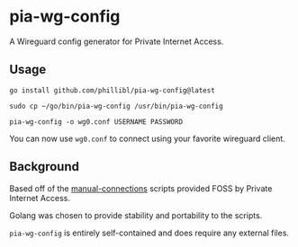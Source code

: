 # pia-wg-config

A Wireguard config generator for Private Internet Access.

## Usage

`go install github.com/phillibl/pia-wg-config@latest`

`sudo cp ~/go/bin/pia-wg-config /usr/bin/pia-wg-config`

`pia-wg-config -o wg0.conf USERNAME PASSWORD`

You can now use `wg0.conf` to connect using your favorite wireguard client.

## Background

Based off of the [manual-connections](https://github.com/pia-foss/manual-connections) scripts provided FOSS by Private Internet Access. 

Golang was chosen to provide stability and portability to the scripts.

`pia-wg-config` is entirely self-contained and does require any external files.
